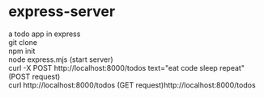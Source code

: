 # express-server
a todo app in express <br>
git clone <br>
npm init <br>
node express.mjs (start server) <br>
curl -X POST http://localhost:8000/todos text="eat code sleep repeat" (POST request)<br>
curl http://localhost:8000/todos (GET request)http://localhost:8000/todos
